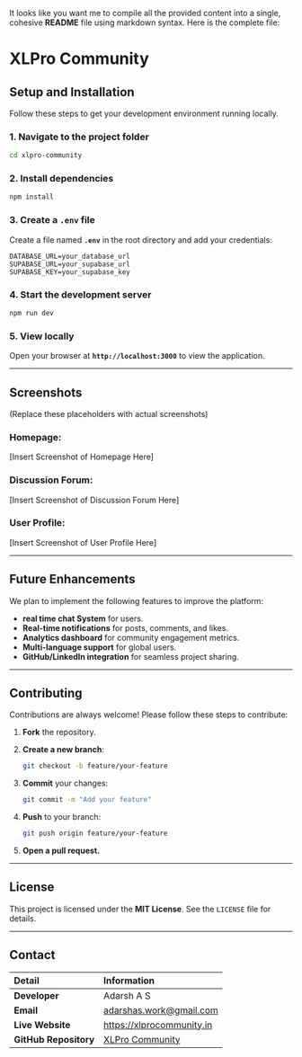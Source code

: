 It looks like you want me to compile all the provided content into a single, cohesive **README** file using markdown syntax. Here is the complete file:


# XLPro Community

## Setup and Installation

Follow these steps to get your development environment running locally.

### 1. Navigate to the project folder

```bash
cd xlpro-community
````

### 2\. Install dependencies

```bash
npm install
```

### 3\. Create a `.env` file

Create a file named **`.env`** in the root directory and add your credentials:

```
DATABASE_URL=your_database_url
SUPABASE_URL=your_supabase_url
SUPABASE_KEY=your_supabase_key
```

### 4\. Start the development server

```bash
npm run dev
```

### 5\. View locally

Open your browser at **`http://localhost:3000`** to view the application.

-----

## Screenshots

(Replace these placeholders with actual screenshots)

### Homepage:

[Insert Screenshot of Homepage Here]

### Discussion Forum:

[Insert Screenshot of Discussion Forum Here]

### User Profile:

[Insert Screenshot of User Profile Here]

-----

## Future Enhancements

We plan to implement the following features to improve the platform:

  * **real time chat System** for users.
  * **Real-time notifications** for posts, comments, and likes.
  * **Analytics dashboard** for community engagement metrics.
  * **Multi-language support** for global users.
  * **GitHub/LinkedIn integration** for seamless project sharing.

-----

## Contributing

Contributions are always welcome\! Please follow these steps to contribute:

1.  **Fork** the repository.

2.  **Create a new branch**:

    ```bash
    git checkout -b feature/your-feature
    ```

3.  **Commit** your changes:

    ```bash
    git commit -m "Add your feature"
    ```

4.  **Push** to your branch:

    ```bash
    git push origin feature/your-feature
    ```

5.  **Open a pull request.**

-----

## License

This project is licensed under the **MIT License**. See the `LICENSE` file for details.

-----

## Contact

| Detail | Information |
| :--- | :--- |
| **Developer** | Adarsh A S |
| **Email** | adarshas.work@gmail.com |
| **Live Website** | https://xlprocommunity.in |
| **GitHub Repository** | [XLPro Community](https://www.google.com/search?q=https://github.com/adarshas-work/XLPro-Community) |

```
```
